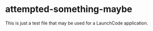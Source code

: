 # attempted-something-maybe

This is just a test file that may be used for a LaunchCode application.
